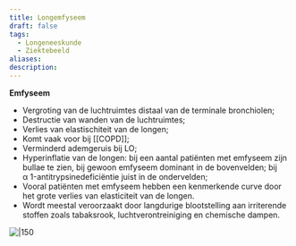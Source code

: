 ```yaml
---
title: Longemfyseem
draft: false
tags:
  - Longeneeskunde
  - Ziektebeeld
aliases: 
description: 
---
```



**Emfyseem**
- Vergroting van de luchtruimtes distaal van de terminale bronchiolen;
- Destructie van wanden van de luchtruimtes;
- Verlies van elastischiteit van de longen;
- Komt vaak voor bij [[COPD]];
- Verminderd ademgeruis bij LO;
- Hyperinflatie van de longen: bij een aantal patiënten met emfyseem zijn bullae te zien, bij gewoon emfyseem dominant in de bovenvelden; bij α 1-antitrypsinedeficiëntie juist in de ondervelden;
- Vooral patiënten met emfyseem hebben een kenmerkende curve door het grote verlies van elasticiteit van de longen.
- Wordt meestal veroorzaakt door langdurige blootstelling aan irriterende stoffen zoals tabaksrook, luchtverontreiniging en chemische dampen.

![|150](https://i.imgur.com/9rtWZHg.png)
